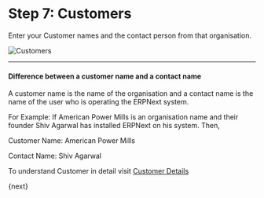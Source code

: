 # Step 7: Customers

Enter your Customer names and the contact person from that organisation.


<img alt="Customers" class="screenshot"
src="assets/img/setup-wizard/step-8.png">

---

#### Difference between a customer name and a contact name

A customer name is the name of the organisation and a contact name is the name of the user who is operating the ERPNext system.

For Example: If American Power Mills is an organisation name and their founder Shiv Agarwal has installed ERPNext on his system. Then,

Customer Name: American Power Mills

Contact Name:  Shiv Agarwal

To understand Customer in detail visit [Customer Details](/contents/CRM/customer)

{next}

